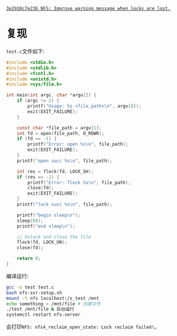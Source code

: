 [`3e2910c7e23b NFS: Improve warning message when locks are lost.`](https://lore.kernel.org/all/164782079118.24302.10351255364802334775@noble.neil.brown.name/)

# 复现

`test.c`文件如下:
```c
#include <stdio.h>
#include <stdlib.h>
#include <fcntl.h>
#include <unistd.h>
#include <sys/file.h>

int main(int argc, char *argv[]) {
    if (argc != 2) {
        printf("Usage: %s <file_path>\n", argv[0]);
        exit(EXIT_FAILURE);
    }

    const char *file_path = argv[1];
    int fd = open(file_path, O_RDWR);
    if (fd == -1) {
        printf("Error: open %s\n", file_path);
        exit(EXIT_FAILURE);
    }
    printf("open succ %s\n", file_path);

    int res = flock(fd, LOCK_SH);
    if (res == -1) {
        printf("Error: flock %s\n", file_path);
        close(fd);
        exit(EXIT_FAILURE);
    }
    printf("lock succ %s\n", file_path);

    printf("begin sleep\n");
    sleep(60);
    printf("end sleep\n");

    // Unlock and close the file
    flock(fd, LOCK_UN);
    close(fd);

    return 0;
}
```

编译运行:
```sh
gcc -o test test.c
bash nfs-svr-setup.sh
mount -t nfs localhost:/s_test /mnt
echo something > /mnt/file # 创建文件
./test /mnt/file & 后台运行
systemctl restart nfs-server
```

会打印`NFS: nfs4_reclaim_open_state: Lock reclaim failed!`。